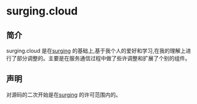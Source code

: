 ﻿# surging.cloud　　　　　　　　　　　　　　　　　　　　　　　　　　　　　　　　　　　　　　

## 简介
surging.cloud 是在[surging](https://github.com/dotnetcore/surging) 的基础上,基于我个人的爱好和学习,在我的理解上进行了部分调整的。主要是在服务通信过程中做了些许调整和扩展了个别的组件。

## 声明
对源码的二次开始是在[surging](https://code.jingshonline.net/lawfirm-microservices/surging/raw/develop/LICENSE) 的许可范围内的。　　　　　　　　　　　　　　　　　　　　　　　　　　　　　　　　　　　　　 





